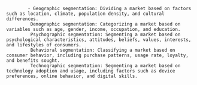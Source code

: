 			- Geographic segmentation: Dividing a market based on factors such as location, climate, population density, and cultural differences.
			 Demographic segmentation: Categorizing a market based on variables such as age, gender, income, occupation, and education.
			 Psychographic segmentation: Segmenting a market based on psychological characteristics, attitudes, beliefs, values, interests, and lifestyles of consumers.
			 Behavioral segmentation: Classifying a market based on consumer behavior, including purchase patterns, usage rate, loyalty, and benefits sought.
			 Technographic segmentation: Segmenting a market based on technology adoption and usage, including factors such as device preferences, online behavior, and digital skills.



